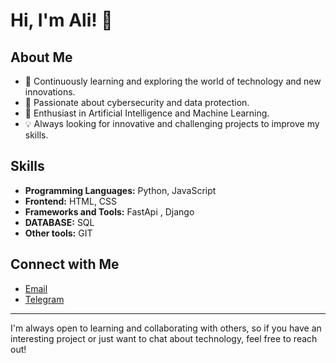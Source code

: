 # Hi, I'm Ali! 👋

## About Me

- 🌱 Continuously learning and exploring the world of technology and new innovations.
- 🔐 Passionate about cybersecurity and data protection.
- 🤖 Enthusiast in Artificial Intelligence and Machine Learning.
- 💡 Always looking for innovative and challenging projects to improve my skills.

## Skills

- **Programming Languages:** Python, JavaScript
- **Frontend:** HTML, CSS
- **Frameworks and Tools:** FastApi , Django
- **DATABASE:** SQL
- **Other tools:** GIT

## Connect with Me

- [Email](mailto:AliebrX1@gmail.com)
- [Telegram](https://t.me/AliEbrX)
---

I'm always open to learning and collaborating with others, so if you have an interesting project or just want to chat about technology, feel free to reach out!
